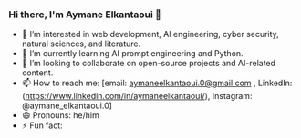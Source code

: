 ### Hi there, I'm Aymane Elkantaoui 👋

- 👀 I’m interested in web development, AI engineering, cyber security, natural sciences, and literature.
- 🌱 I’m currently learning AI prompt engineering and Python.
- 💞️ I’m looking to collaborate on open-source projects and AI-related content.
- 📫 How to reach me: [email: aymaneelkantaoui.0@gmail.com  , LinkedIn: (https://www.linkedin.com/in/aymaneelkantaoui/), Instagram: @aymane_elkantaoui.0]
- 😄 Pronouns: he/him
- ⚡ Fun fact: 

<!---
aymane-elkantaoui/aymane-elkantaoui is a ✨ special ✨ repository because its `README.md` (this file) appears on your GitHub profile.
You can click the Preview link to take a look at your changes.
--->
